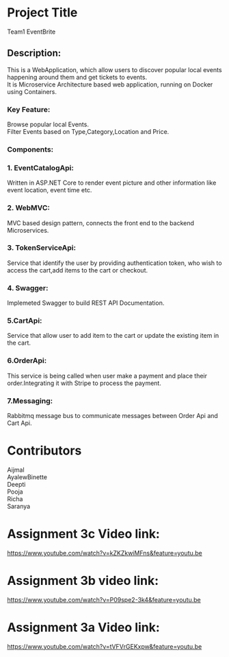 # Project Title
Team1 EventBrite

## Description:
This is a WebApplication, which allow users to discover popular local events happening around them and get tickets to events.</br>
It is Microservice Architecture based web application, running on Docker using Containers.

### Key Feature:
Browse popular local Events.</br>
Filter Events based on Type,Category,Location and Price.

### Components:
### 1. EventCatalogApi:</br>
Written in ASP.NET Core to render event picture and other information like event location, event time etc. 
### 2. WebMVC:</br>
MVC based design pattern, connects the front end to the backend Microservices.
### 3. TokenServiceApi:</br>
Service that identify the user by providing authentication token, who wish to access the cart,add items to the cart or checkout. 
### 4. Swagger:</br>
Implemeted Swagger to build REST API Documentation.
### 5.CartApi:</br>
Service that allow user to add item to the cart or update the existing item in the cart.
### 6.OrderApi:</br>
This service is being called when user make a payment and place their order.Integrating it with Stripe to process the payment.
### 7.Messaging:</br>
Rabbitmq message bus to communicate messages between Order Api and Cart Api.


# Contributors
Aijmal</br>
AyalewBinette</br>
Deepti</br>
Pooja</br>
Richa</br>
Saranya</br>

# Assignment 3c Video link:
https://www.youtube.com/watch?v=kZKZkwiMFns&feature=youtu.be

# Assignment 3b video link:
https://www.youtube.com/watch?v=P09spe2-3k4&feature=youtu.be </br>

# Assignment 3a Video link:
https://www.youtube.com/watch?v=tVFVrGEKxpw&feature=youtu.be










